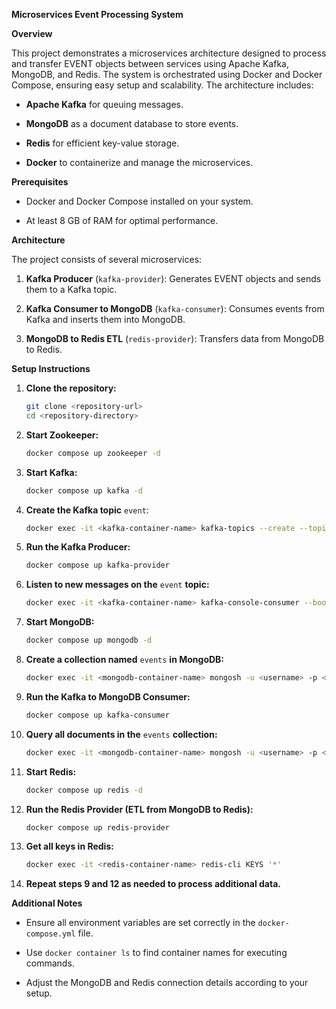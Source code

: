 
**Microservices Event Processing System**

**Overview**

This project demonstrates a microservices architecture designed to process and transfer EVENT objects between services using Apache Kafka, MongoDB, and Redis. The system is orchestrated using Docker and Docker Compose, ensuring easy setup and scalability. The architecture includes:

- **Apache Kafka** for queuing messages.

- **MongoDB** as a document database to store events. 

- **Redis** for efficient key-value storage.

- **Docker** to containerize and manage the microservices.

**Prerequisites**

- Docker and Docker Compose installed on your system.

- At least 8 GB of RAM for optimal performance.

**Architecture** 

The project consists of several microservices:

1. **Kafka Producer** (`kafka-provider`): Generates EVENT objects and sends them to a Kafka topic.

2. **Kafka Consumer to MongoDB** (`kafka-consumer`): Consumes events from Kafka and inserts them into MongoDB.

3. **MongoDB to Redis ETL** (`redis-provider`): Transfers data from MongoDB to Redis.

**Setup Instructions**

1. **Clone the repository:**

   ```bash
   git clone <repository-url> 
   cd <repository-directory>
   ```

2. **Start Zookeeper:**

   ```bash
   docker compose up zookeeper -d
   ```

3. **Start Kafka:**

   ```bash
   docker compose up kafka -d
   ```

4. **Create the Kafka topic** `event`:

   ```bash
   docker exec -it <kafka-container-name> kafka-topics --create --topic event --partitions 1 --replication-factor 1 --bootstrap-server localhost:29092
   ```

5. **Run the Kafka Producer:**

   ```bash
   docker compose up kafka-provider
   ```

6. **Listen to new messages on the** `event` **topic:**

   ```bash
   docker exec -it <kafka-container-name> kafka-console-consumer --bootstrap-server kafka:9092 --topic event
   ```

7. **Start MongoDB:**

   ```bash
   docker compose up mongodb -d
   ```

8. **Create a collection named** `events` **in MongoDB:**

   ```bash
   docker exec -it <mongodb-container-name> mongosh -u <username> -p <password> --authenticationDatabase 'admin' --eval "db.getSiblingDB('database1').createCollection('events')"
   ```

9. **Run the Kafka to MongoDB Consumer:**

   ```bash
   docker compose up kafka-consumer
   ```

10. **Query all documents in the** `events` **collection:**

    ```bash
    docker exec -it <mongodb-container-name> mongosh -u <username> -p <password> --authenticationDatabase 'admin' --eval "const eventsCollection = db.getSiblingDB('database1').events; eventsCollection.find().forEach(doc => print(JSON.stringify(doc, null, 2))); print('Total documents in events collection:', eventsCollection.countDocuments({}));"
    ```

11. **Start Redis:**

    ```bash
    docker compose up redis -d
    ```

12. **Run the Redis Provider (ETL from MongoDB to Redis):**

    ```bash
    docker compose up redis-provider
    ```

13. **Get all keys in Redis:**

    ```bash
    docker exec -it <redis-container-name> redis-cli KEYS '*'
    ```

14. **Repeat steps 9 and 12 as needed to process additional data.**

**Additional Notes**

- Ensure all environment variables are set correctly in the `docker-compose.yml` file.

- Use `docker container ls` to find container names for executing commands. 

- Adjust the MongoDB and Redis connection details according to your setup.

